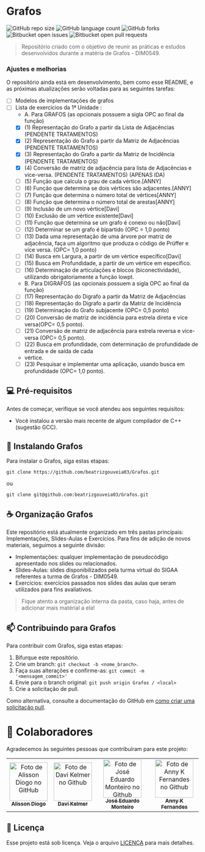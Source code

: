 # Grafos

![GitHub repo size](https://img.shields.io/github/repo-size/beatrizgouveia03/Grafos?style=for-the-badge)
![GitHub language count](https://img.shields.io/github/languages/count/beatrizgouveia03/Grafos?style=for-the-badge)
![GitHub forks](https://img.shields.io/github/forks/beatrizgouveia03/Grafos?style=for-the-badge)
![Bitbucket open issues](https://img.shields.io/bitbucket/issues/beatrizgouveia03/Grafos?style=for-the-badge)
![Bitbucket open pull requests](https://img.shields.io/bitbucket/pr-raw/beatrizgouveia03/Grafos?style=for-the-badge)


> Repositório criado com o objetivo de reunir as práticas e estudos desenvolvidos durante a matéria de Grafos - DIM0549.

### Ajustes e melhorias

O repositório ainda está em desenvolvimento, bem como esse README, e as próximas atualizações serão voltadas para as seguintes tarefas:

- [ ] Modelos de implementações de grafos  
- [ ] Lista de exercícios da 1ª Unidade :
    - A. Para GRAFOS (as opcionais possuem a sigla OPC ao final da função)
    - [x] (1)  Representação do Grafo a partir da Lista de Adjacências (PENDENTE TRATAMENTOS)
    - [x] (2)  Representação do Grafo a partir da Matriz de Adjacências (PENDENTE TRATAMENTOS)
    - [x] (3)  Representação do Grafo a partir da Matriz de Incidência (PENDENTE TRATAMENTOS)
    - [x] (4)  Conversão de matriz de adjacência para lista de Adjacências e vice-versa. (PENDENTE TRATAMENTOS) (APENAS IDA)
    - [ ] (5)  Função que calcula o grau de cada vértice.[ANNY]
    - [ ] (6)  Função que determina se dois vértices são adjacentes.[ANNY]
    - [ ] (7)  Função que determina o número total de vértices[ANNY]
    - [ ] (8)  Função que determina o número total de arestas[ANNY]
    - [ ] (9)  Inclusão de um novo vértice[Davi]
    - [ ] (10) Exclusão de um vértice existente[Davi]
    - [ ] (11) Função que determina se um grafo é conexo ou não[Davi]
    - [ ] (12) Determinar se um grafo é bipartido (OPC = 1,0 ponto)
    - [ ] (13) Dada uma representação de uma árvore por matriz de adjacência, faça um algoritmo que
    produza o código de Prüffer e vice versa. (OPC= 1,0 ponto)
    - [ ] (14) Busca em Largura, a partir de um vértice específico[Davi]
    - [ ] (15) Busca em Profundidade, a partir de um vértice em específico.
    - [ ] (16) Determinação de articulações e blocos (biconectividade), utilizando obrigatoriamente a
função lowpt.
    - B. Para DIGRAFOS (as opcionais possuem a sigla OPC ao final da função)
    - [ ] (17)  Representação do Digrafo a partir da Matriz de Adjacências
    - [ ] (18)  Representação do Digrafo a partir da Matriz de Incidência
    - [ ] (19)  Determinação do Grafo subjacente (OPC= 0,5 ponto)
    - [ ] (20)  Conversão de matriz de incidência para estrela direta e vice versa(OPC= 0,5 ponto).
    - [ ] (21)  Conversão de matriz de adjacência para estrela reversa e vice-versa (OPC= 0,5 ponto).
    - [ ] (22)  Busca em profundidade, com determinação de profundidade de entrada e de saída de cada
    - vértice.
    - [ ] (23) Pesquisar e implementar uma aplicação, usando busca em profundidade (OPC= 1,0 ponto). 

## 💻 Pré-requisitos

Antes de começar, verifique se você atendeu aos seguintes requisitos:

- Você instalou a versão mais recente de algum compilador de C++(sugestão GCC).

## 🚀 Instalando Grafos

Para instalar o Grafos, siga estas etapas:

```
git clone https://github.com/beatrizgouveia03/Grafos.git
```
ou 

```
git clone git@github.com:beatrizgouveia03/Grafos.git
```
## ☕ Organização Grafos

Este repositório está atualmente organizado em três pastas principais: Implementações, Slides-Aulas e Exercícios.
Para fins de adição de novos materiais, seguimos a seguinte divisão:
- Implementações: qualquer implementação de pseudocódigo apresentado nos slides ou relacionados.
- Slides-Aulas: slides disponibilizados pela turma virtual do SIGAA referentes a turma de Grafos - DIM0549.
- Exercícios: exercícios passados nos slides das aulas que seram utilizados para fins avaliativos.

> Fique atento a organização interna da pasta, caso haja, antes de adicionar mais matérial a ela!

## 📫 Contribuindo para Grafos

Para contribuir com Grafos, siga estas etapas:

1. Bifurque este repositório.
2. Crie um branch: `git checkout -b <nome_branch>`.
3. Faça suas alterações e confirme-as: `git commit -m '<mensagem_commit>'`
4. Envie para o branch original: `git push origin Grafos / <local>`
5. Crie a solicitação de pull.

Como alternativa, consulte a documentação do GitHub em [como criar uma solicitação pull](https://help.github.com/en/github/collaborating-with-issues-and-pull-requests/creating-a-pull-request).

# 🤝 Colaboradores

Agradecemos às seguintes pessoas que contribuíram para este projeto:

<table>
  <tr>
    <td align="center">
      <a href="https://github.com/AlissonDiogo" title="Alisson Diogo">
        <img src="https://avatars.githubusercontent.com/u/38612359?v=4" width="100px;" alt="Foto de Alisson Diogo no GitHub"/><br>
        <sub>
          <b>Alisson Diogo</b>
        </sub>
      </a>
    </td>
    <td align="center">
      <a href="https://github.com/davikelmer" title="Davi Kelmer">
        <img src="https://avatars.githubusercontent.com/u/143103839?v=4" width="100px;" alt="Foto de Davi Kelmer no Github"/><br>
        <sub>
          <b>Davi Kelmer</b>
        </sub>
      </a>
    </td>
    <td align="center">
      <a href="https://github.com/joseemds" title="José Eduardo Monteiro">
        <img src="https://avatars.githubusercontent.com/u/51955049?v=4" width="100px;" alt="Foto de José Eduardo Monteiro no Github"/><br>
        <sub>
          <b>José Eduardo Monteiro</b>
        </sub>
      </a>
    </td>
    <td align="center">
      <a href="https://github.com/nnkfrnds" title="Anny K Fernandes">
        <img src="https://avatars.githubusercontent.com/u/78033190?v=4" width="100px;" alt="Foto de Anny K Fernandes no Github"/><br>
        <sub>
          <b>Anny K Fernandes</b>
        </sub>
      </a>
    </td>
  </tr>
</table>

## 📝 Licença

Esse projeto está sob licença. Veja o arquivo [LICENÇA](LICENSE.md) para mais detalhes.
